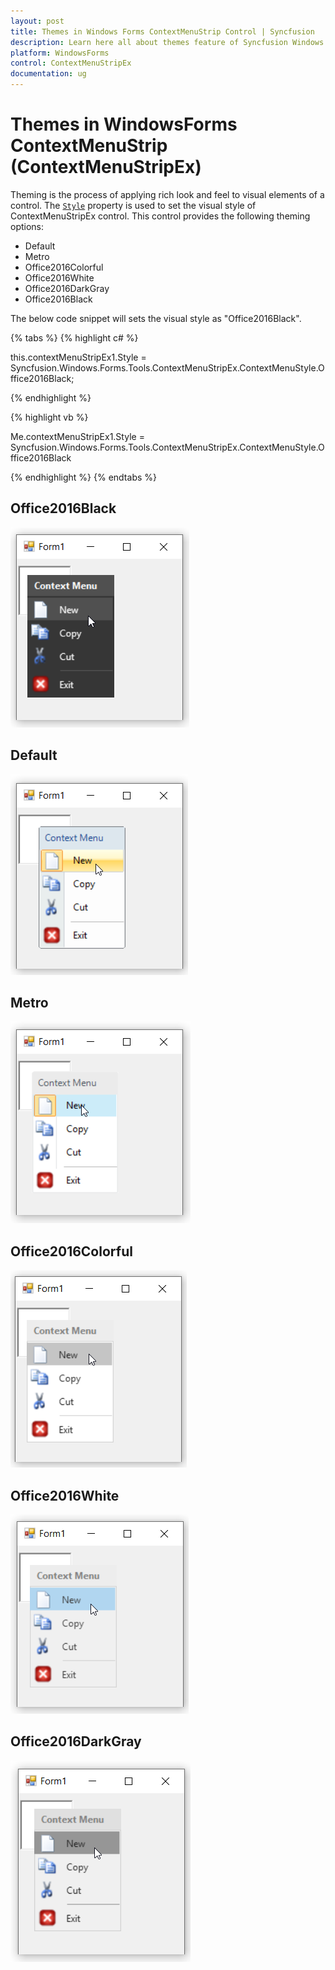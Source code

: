 ```yaml
---
layout: post
title: Themes in Windows Forms ContextMenuStrip Control | Syncfusion
description: Learn here all about themes feature of Syncfusion Windows Forms ContextMenuStrip (ContextMenuStripEx) control and more.
platform: WindowsForms
control: ContextMenuStripEx
documentation: ug
---
```


# Themes in WindowsForms ContextMenuStrip (ContextMenuStripEx)

Theming is the process of applying rich look and feel to visual elements of a control. The [`Style`](https://help.syncfusion.com/cr/windowsforms/Syncfusion.Windows.Forms.Tools.ContextMenuStripEx.html#Syncfusion_Windows_Forms_Tools_ContextMenuStripEx_Style) property is used to set the visual style of ContextMenuStripEx control. This control provides the following theming options:

* Default
* Metro
* Office2016Colorful
* Office2016White
* Office2016DarkGray
* Office2016Black


The below code snippet will sets the visual style as "Office2016Black".

   {% tabs %}
   {% highlight c# %}

   this.contextMenuStripEx1.Style = Syncfusion.Windows.Forms.Tools.ContextMenuStripEx.ContextMenuStyle.Office2016Black;

   {% endhighlight %}

   {% highlight vb %}

   Me.contextMenuStripEx1.Style = Syncfusion.Windows.Forms.Tools.ContextMenuStripEx.ContextMenuStyle.Office2016Black

   {% endhighlight %}
   {% endtabs %}


## Office2016Black

![Office2016Black](Theme_Images/Office2016Black.png)

## Default

![Default](Theme_Images/Default.png)

## Metro

![Metro](Theme_Images/Metro.png)

## Office2016Colorful

![Office2016Colorful](Theme_Images/Office2016Colorful.png)

## Office2016White

![Office2016White](Theme_Images/Office2016White.png)

## Office2016DarkGray

![Office2016DarkGray](Theme_Images/Office2016DarkGray.png)

